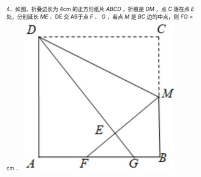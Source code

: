 4．如图，折叠边长为 $4 \mathrm { { c m } }$ 的正方形纸片 $A B C D$ ，折痕是 $D M$ ，点 $C$ 落在点 $E$ 处，分别延长 $M E$ 、DE 交 AB于点 $F$ 、 $G$ ，若点 $M$ 是 $B C$ 边的中点，则 $F G = \mathrm { c m }$ ．
![](<../../qs_image_DB/专题1-3_“12345”模型·选填压轴必备大招（共3种类型）（解析版）__/fd055b0271809ea1dfe8ef2d71c9b298c1e983a01e472cdca3e69bb23ec2396e.jpg>)
